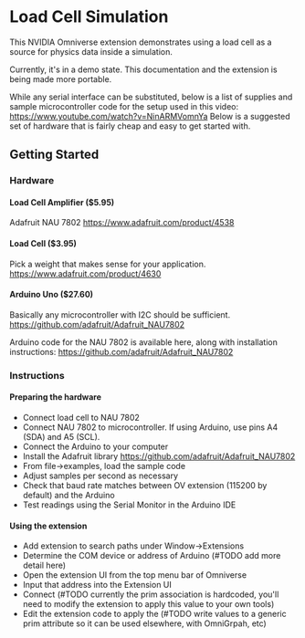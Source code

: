 # Load Cell Simulation

This NVIDIA Omniverse extension demonstrates using a load cell as a source for physics data inside a simulation. 

Currently, it's in a demo state. This documentation and the extension is being made more portable.

While any serial interface can be substituted, below is a list of supplies and sample microcontroller code for the setup used in this video: https://www.youtube.com/watch?v=NinARMVomnYa
Below is a suggested set of hardware that is fairly cheap and easy to get started with.

## Getting Started

### Hardware

#### Load Cell Amplifier ($5.95)
Adafruit NAU 7802
https://www.adafruit.com/product/4538

#### Load Cell ($3.95)
Pick a weight that makes sense for your application.
https://www.adafruit.com/product/4630

#### Arduino Uno ($27.60)
Basically any microcontroller with I2C should be sufficient.
https://github.com/adafruit/Adafruit_NAU7802

Arduino code for the NAU 7802 is available here, along with installation instructions:
https://github.com/adafruit/Adafruit_NAU7802

### Instructions

#### Preparing the hardware
- Connect load cell to NAU 7802
- Connect NAU 7802 to microcontroller. If using Arduino, use pins A4 (SDA) and A5 (SCL).
- Connect the Arduino to your computer
- Install the Adafruit library https://github.com/adafruit/Adafruit_NAU7802
- From file->examples, load the sample code
- Adjust samples per second as necessary
- Check that baud rate matches between OV extension (115200 by default) and the Arduino
- Test readings using the Serial Monitor in the Arduino IDE

#### Using the extension
- Add extension to search paths under Window->Extensions
- Determine the COM device or address of Arduino (#TODO add more detail here)
- Open the extension UI from the top menu bar of Omniverse
- Input that address into the Extension UI
- Connect (#TODO currently the prim association is hardcoded, you'll need to modify the extension to apply this value to your own tools)
- Edit the extension code to apply the (#TODO write values to a generic prim attribute so it can be used elsewhere, with OmniGrpah, etc)

